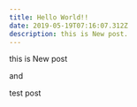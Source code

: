 ```yaml
---
title: Hello World!!
date: 2019-05-19T07:16:07.312Z
description: this is New post.
---
```

this is New post

and

test post
